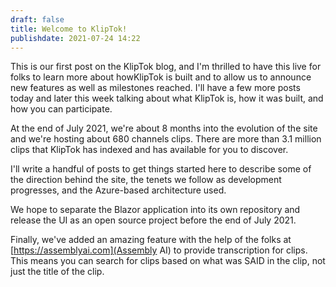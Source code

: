 ```yaml
---
draft: false
title: Welcome to KlipTok!
publishdate: 2021-07-24 14:22
---
```


This is our first post on the KlipTok blog, and I'm thrilled to have this live for folks to learn more about howKlipTok is built and to allow us to announce new features as well as milestones reached.  I'll have a few more posts today and later this week talking about what KlipTok is, how it was built, and how you can participate.

At the end of July 2021, we're about 8 months into the evolution of the site and we're hosting about 680 channels clips.  There are more than 3.1 million clips that KlipTok has indexed and has available for you to discover.

I'll write a handful of posts to get things started here to describe some of the direction behind the site, the tenets we follow as development progresses, and the Azure-based architecture used.

We hope to separate the Blazor application into its own repository and release the UI as an open source project before the end of July 2021.

Finally, we've added an amazing feature with the help of the folks at [https://assemblyai.com](Assembly AI) to provide transcription for clips.  This means you can search for clips based on what was SAID in the clip, not just the title of the clip.